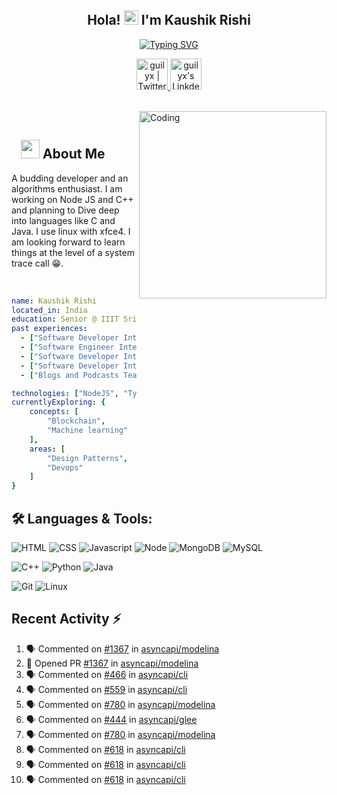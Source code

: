 <h2 align="center">
  Hola!
  <img src="https://media.giphy.com/media/hvRJCLFzcasrR4ia7z/giphy.gif" width="23">
  I'm Kaushik Rishi
</h2>

<p align="center">
  <a href="https://git.io/typing-svg"><img src="https://readme-typing-svg.demolab.com/?font=Fira+Code&pause=1000&color=3D52F7&center=true&width=435&lines=Software+Engineer;Loves+to+build+....;Contributing+to+OSS" alt="Typing SVG" /></a>
</p>


<p align="center">
<a href="https://twitter.com/KaushikRishi07">
  <img alt="guilyx | Twitter" width="50px" src="https://user-images.githubusercontent.com/43545812/144034996-602b144a-16e1-41cc-99e7-c6040b20dcaf.png"/>
</a>
<a href="https://www.linkedin.com/in/kaushikrishi/">
  <img alt="guilyx's LinkdeIN" width="50px" src="https://user-images.githubusercontent.com/43545812/144035037-0f415fc7-9f96-4517-a370-ccc6e78a714b.png" />
</a>
</p>

</br>
<img align="right" alt="Coding" width="300" src="https://media.giphy.com/media/Y4ak9Ki2GZCbJxAnJD/giphy.gif">
</br>

## &nbsp; &nbsp;<img src="https://media.giphy.com/media/WUlplcMpOCEmTGBtBW/giphy.gif" width="30"> **About Me**

A budding developer and an algorithms enthusiast. I am working on Node JS and C++ and planning to Dive deep into languages like C and Java. I use linux with xfce4. I am looking forward to learn things at the level of a system trace call 😁. 

<!-- I am waiting for a position in my life when i have Ample free time to learn C language. I do not have an eye for design [I've aldredy said that 😄 - I use xfce4]. -->

<br>

```yaml
name: Kaushik Rishi
located_in: India
education: Senior @ IIIT Sricity 🎓
past experiences: 
  - ["Software Developer Intern", "Motorq ⚙️"]
  - ["Software Engineer Intern", "Salesforce ☁️"]
  - ["Software Developer Intern", "Neverinstall 💾"]
  - ["Software Developer Intern", "Loyalytics 👤"]
  - ["Blogs and Podcasts Team Lead", "IOTA 🧑‍💻"]

technologies: ["NodeJS", "Typescript", "Javascript", "Python", "Java", "C++"]
currentlyExploring: {
    concepts: [
        "Blockchain",
        "Machine learning"
    ],
    areas: [
        "Design Patterns",
        "Devops"
    ]
}
```

## 🛠️ **Languages & Tools:**

![HTML](https://img.shields.io/badge/html%20-%23E34F26.svg?&style=for-the-badge&logo=html5&logoColor=white)
![CSS](https://img.shields.io/badge/css%20-%231572B6.svg?&style=for-the-badge&logo=css3&logoColor=white)
![Javascript](https://img.shields.io/badge/-Javascript-ffb400?style=for-the-badge&logo=javascript&logoColor=ffff3f)
![Node](https://img.shields.io/badge/-Node-blue?style=for-the-badge&logo=node.js)
![MongoDB](https://img.shields.io/badge/-MongoDB-green?style=for-the-badge&logo=mongodb)
![MySQL](https://img.shields.io/badge/-MySQL-eeeeee?style=for-the-badge&logo=mysql)

![C++](https://img.shields.io/badge/c++%20-%2300599C.svg?&style=for-the-badge&logo=c%2B%2B&ogoColor=white)
![Python](https://img.shields.io/badge/-Python-red?style=for-the-badge&logo=python)
![Java](https://img.shields.io/badge/-Java-ffb400?style=for-the-badge&logo=java&logoColor=ffff3f)

![Git](https://img.shields.io/badge/git%20-%23F05033.svg?&style=for-the-badge&logo=git&logoColor=white)
![Linux](https://img.shields.io/badge/-linux-772953?style=for-the-badge&logo=linux)

## Recent Activity :zap:
<!--START_SECTION:activity-->
1. 🗣 Commented on [#1367](https://github.com/asyncapi/modelina/issues/1367) in [asyncapi/modelina](https://github.com/asyncapi/modelina)
2. 💪 Opened PR [#1367](https://github.com/asyncapi/modelina/pull/1367) in [asyncapi/modelina](https://github.com/asyncapi/modelina)
3. 🗣 Commented on [#466](https://github.com/asyncapi/cli/issues/466) in [asyncapi/cli](https://github.com/asyncapi/cli)
4. 🗣 Commented on [#559](https://github.com/asyncapi/cli/issues/559) in [asyncapi/cli](https://github.com/asyncapi/cli)
5. 🗣 Commented on [#780](https://github.com/asyncapi/modelina/issues/780) in [asyncapi/modelina](https://github.com/asyncapi/modelina)
6. 🗣 Commented on [#444](https://github.com/asyncapi/glee/issues/444) in [asyncapi/glee](https://github.com/asyncapi/glee)
7. 🗣 Commented on [#780](https://github.com/asyncapi/modelina/issues/780) in [asyncapi/modelina](https://github.com/asyncapi/modelina)
8. 🗣 Commented on [#618](https://github.com/asyncapi/cli/issues/618) in [asyncapi/cli](https://github.com/asyncapi/cli)
9. 🗣 Commented on [#618](https://github.com/asyncapi/cli/issues/618) in [asyncapi/cli](https://github.com/asyncapi/cli)
10. 🗣 Commented on [#618](https://github.com/asyncapi/cli/issues/618) in [asyncapi/cli](https://github.com/asyncapi/cli)
<!--END_SECTION:activity-->

<!-- ## 📈 **Github Stats:**

<a href="https://github.com/kaushik-rishi">
<img align="center" src="https://github-readme-stats.vercel.app/api?username=kaushik-rishi&show_icons=true&include_all_commits=true&theme=blue-green&count_private=true">
</a>
<a href="https://github.com/kaushik-rishi/github-readme-stats">
<img align="center" src="https://github-readme-stats.anuraghazra1.vercel.app/api/top-langs/?username=kaushik-rishi&layout=Demo&theme=blue-green" />
</a> -->
